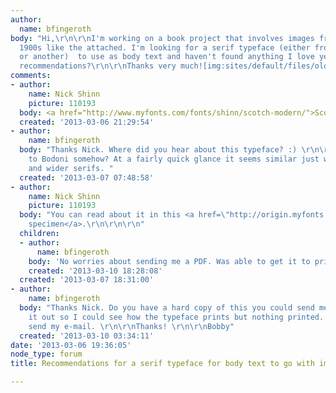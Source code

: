 ```yaml
---
author:
  name: bfingeroth
body: "Hi,\r\n\r\nI'm working on a book project that involves images from the 1890s/early
  1900s like the attached. I'm looking for a serif typeface (either from that period
  or another)  to use as body text and haven't found anything I love yet.\r\n\r\nAny
  recommendations?\r\n\r\nThanks very much![img:sites/default/files/old-images/moerlein_labels_3590.jpg]"
comments:
- author:
    name: Nick Shinn
    picture: 110193
  body: <a href="http://www.myfonts.com/fonts/shinn/scotch-modern/">Scotch Modern</a>
  created: '2013-03-06 21:29:54'
- author:
    name: bfingeroth
  body: "Thanks Nick. Where did you hear about this typeface? :) \r\n\r\nIs it related
    to Bodoni somehow? At a fairly quick glance it seems similar just with taller
    and wider serifs. "
  created: '2013-03-07 07:48:58'
- author:
    name: Nick Shinn
    picture: 110193
  body: "You can read about it in this <a href=\"http://origin.myfonts.com/s/aw/original/175/0/89904.pdf\">PDF
    specimen</a>.\r\n\r\n\r\n"
  children:
  - author:
      name: bfingeroth
    body: 'No worries about sending me a PDF. Was able to get it to print. '
    created: '2013-03-10 18:28:08'
  created: '2013-03-07 18:31:00'
- author:
    name: bfingeroth
  body: "Thanks Nick. Do you have a hard copy of this you could send me? I tried printing
    it out so I could see how the typeface prints but nothing printed. If so I'll
    send my e-mail. \r\n\r\nThanks! \r\n\r\nBobby"
  created: '2013-03-10 03:34:11'
date: '2013-03-06 19:36:05'
node_type: forum
title: Recommendations for a serif typeface for body text to go with images from 1890s

---
```


